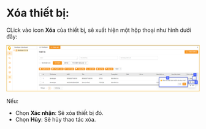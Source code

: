 # Xóa thiết bị:
CLick  vào icon **Xóa** của thiết bị, sẽ xuất hiện một hộp thoại như hình dưới đây:

<span style="display:block;text-align:left">![delete device](/docs/assets/images/web-interface/device/delete-device.png)

Nếu:
- Chọn **Xác nhận**: Sẽ xóa thiết bị đó.
- Chọn **Hủy**: Sẽ hủy thao tác xóa.